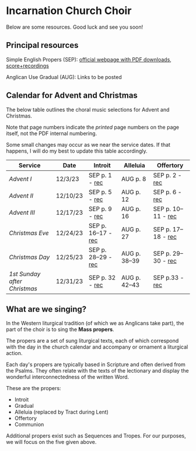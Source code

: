 # Incarnation Church Choir

Below are some resources. Good luck and see you soon!

## Principal resources

Simple English Propers (SEP): [official webpage with PDF downloads](https://musicasacra.com/additional-publications/sep/), [score+recordings](https://www.youtube.com/playlist?list=PLxbhZKZL8q5r6mJrDROL0Cchu9D-C2mKC)

Anglican Use Gradual (AUG): Links to be posted

## Calendar for Advent and Christmas

The below table outlines the choral music selections for Advent and Christmas.

Note that page numbers indicate the _printed_ page numbers on the page itself, not the PDF internal numbering.

Some small changes may occur as we near the service dates. If that happens, I will do my best to update this table accordingly.

Service   | Date | Introit | Alleluia | Offertory |
----------|---------|----------|----------|-----------|
_Advent I_   | 12/3/23 | SEP p. 1 - [rec](https://www.youtube.com/watch?v=-lt6ESPNbbs&list=PLxbhZKZL8q5r6mJrDROL0Cchu9D-C2mKC&index=1&pp=iAQB8AUB)    | AUG p. 8      | SEP p. 2 - [rec](https://www.youtube.com/watch?v=Q0tm6QMZIhs&list=PLxbhZKZL8q5r6mJrDROL0Cchu9D-C2mKC&index=2&pp=iAQB8AUB)       |
_Advent II_  | 12/10/23 | SEP p. 5  - [rec](https://www.youtube.com/watch?v=lE93Et2HAww&list=PLxbhZKZL8q5r6mJrDROL0Cchu9D-C2mKC&index=4&pp=iAQB8AUB)   | AUG p. 12      | SEP p. 6 - [rec](https://www.youtube.com/watch?v=VotZIBGJC04&list=PLxbhZKZL8q5r6mJrDROL0Cchu9D-C2mKC&index=5&pp=iAQB8AUB)       |
_Advent III_ | 12/17/23 | SEP p. 9 - [rec](https://www.youtube.com/watch?v=NEQje03_-so&list=PLxbhZKZL8q5r6mJrDROL0Cchu9D-C2mKC&index=7&pp=iAQB8AUB)    | AUG p. 16      | SEP p. 10–11 - [rec](https://www.youtube.com/watch?v=5g4LMhbFy30&list=PLxbhZKZL8q5r6mJrDROL0Cchu9D-C2mKC&index=8&pp=iAQB8AUB)       |
_Christmas Eve_  | 12/24/23 | SEP p. 16–17 - [rec](https://www.youtube.com/watch?v=turl7QJaDtg&list=PLxbhZKZL8q5r6mJrDROL0Cchu9D-C2mKC&index=13&pp=iAQB8AUB)   | AUG p. 27      | SEP p. 17–18 - [rec](https://www.youtube.com/watch?v=lc6DSzMfJPU&list=PLxbhZKZL8q5r6mJrDROL0Cchu9D-C2mKC&index=14&pp=iAQB8AUB)       |
_Christmas Day_  | 12/25/23 | SEP p. 28–29 - [rec](https://www.youtube.com/watch?v=YnB1S-q2vuw&list=PLxbhZKZL8q5r6mJrDROL0Cchu9D-C2mKC&index=22&pp=iAQB8AUB)   | AUG p. 38–39      | SEP p. 29–30 - [rec](https://www.youtube.com/watch?v=j2XofVJs7Eo&list=PLxbhZKZL8q5r6mJrDROL0Cchu9D-C2mKC&index=23&pp=iAQB8AUB)       |
_1st Sunday after Christmas_  | 12/31/23 | SEP p. 32 - [rec](https://vimeo.com/26385170) | AUG p. 42–43      | SEP p.33 - [rec](https://vimeo.com/26870878)       |


## What are we singing?

In the Western liturgical tradition (of which we as Anglicans take part), the part of the choir is to sing the **Mass propers**.

The propers are a set of sung liturgical texts, each of which correspond with the day in the church calendar and accompany or ornament a liturgical action.

Each day's propers are typically based in Scripture and often derived from the Psalms. They often relate with the texts of the lectionary and display the wonderful interconnectedness of the written Word.

These are the propers:

- Introit
- Gradual
- Alleluia (replaced by Tract during Lent)
- Offertory
- Communion

Additional propers exist such as Sequences and Tropes. For our purposes, we will focus on the five given above.

<!-- Below we will examine the propers one by one.

### Introit

"Introit" is a Latin word meaning "he/she/it enters." It is fundamentally tied to the liturgical action of entrance. In ancient times, it was chanted during the procession and censing of the altar, marking the beginning of the Mass itself.

{% include youtube-player.html id="LJheGyhBGPU" %}

### Gradual

### Alleluia/Tract

### Offertory

### Communion -->
